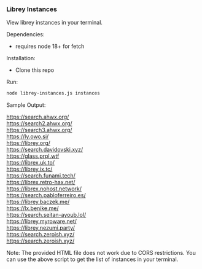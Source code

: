 ### Librey Instances

View librey instances in your terminal.

Dependencies:

- requires node 18+ for fetch

Installation:

- Clone this repo

Run:

```bash
node librey-instances.js instances
```

Sample Output:

https://search.ahwx.org/  
https://search2.ahwx.org/  
https://search3.ahwx.org/  
https://ly.owo.si/  
https://librey.org/  
https://search.davidovski.xyz/  
https://glass.prpl.wtf  
https://librex.uk.to/  
https://librey.ix.tc/  
https://search.funami.tech/  
https://librex.retro-hax.net/  
https://librex.nohost.network/  
https://search.pabloferreiro.es/  
https://librey.baczek.me/  
https://lx.benike.me/  
https://search.seitan-ayoub.lol/  
https://librey.myroware.net/  
https://librey.nezumi.party/  
https://search.zeroish.xyz/  
https://search.zeroish.xyz/

Note: The provided HTML file does not work due to CORS restrictions. You can use the above script to get the list of instances in your terminal.
